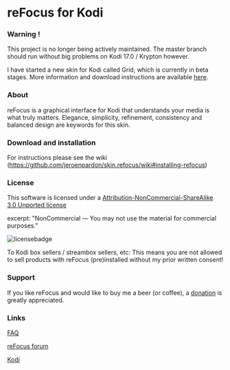 reFocus for Kodi
============

### Warning !
This project is no longer being actively maintained. The master branch should run without big problems on Kodi 17.0 / Krypton however.

I have started a new skin for Kodi called Grid, which is currently in beta stages. More information and download instructions are available [here](https://forum.kodi.tv/showthread.php?tid=318152).


### About
reFocus is a graphical interface for Kodi that understands your media is what truly matters. Elegance, simplicity, refinement, consistency and balanced design are keywords for this skin.

### Download and installation
For instructions please see the wiki (https://github.com/jeroenpardon/skin.refocus/wiki#installing-refocus)

### License
This software is licensed under a [Attribution-NonCommercial-ShareAlike 3.0 Unported license](http://creativecommons.org/licenses/by-nc-sa/3.0/)

excerpt:
"NonCommercial — You may not use the material for commercial purposes."

![licensebadge](http://mirrors.creativecommons.org/presskit/buttons/80x15/png/by-nc-sa.png)

To Kodi box sellers / streambox sellers, etc: This means you are not allowed to sell products with reFocus (pre)installed without my prior written consent!

### Support
If you like reFocus and would like to buy me a beer (or coffee), a [donation](http://bit.ly/refocusdonate) is greatly appreciated.

### Links
[FAQ](https://github.com/jeroenpardon/skin.refocus/wiki)

[reFocus forum](http://forum.kodi.tv/forumdisplay.php?fid=72)

[Kodi](http://www.kodi.tv/)
